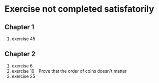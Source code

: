 Exercise not completed satisfatorily
=======================================

Chapter 1
----------

1. exercise 45

Chapter 2
----------

1. exercise 6
2. exercise 19 - Prove that the order of coins doesn't matter
3. exercise 25
